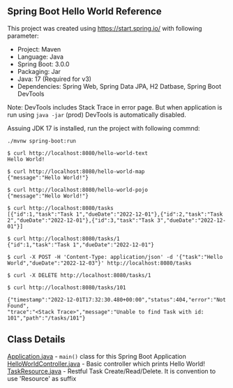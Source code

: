 ## Spring Boot Hello World Reference

This project was created using https://start.spring.io/ with following parameter:

* Project: Maven
* Language: Java
* Spring Boot: 3.0.0
* Packaging: Jar
* Java: 17 (Required for v3)
* Dependencies: Spring Web, Spring Data JPA, H2 Datbase, Spring Boot DevTools

Note: DevTools includes Stack Trace in error page. But when application is run using `java -jar` (prod)
DevTools is automatically disabled.

Assuing JDK 17 is installed, run the project with following commnd:

```shell
./mvnw spring-boot:run
```

```shell
$ curl http://localhost:8080/hello-world-text
Hello World!

$ curl http://localhost:8080/hello-world-map
{"message":"Hello World!"}

$ curl http://localhost:8080/hello-world-pojo
{"message":"Hello World!"}  

$ curl http://localhost:8080/tasks
[{"id":1,"task":"Task 1","dueDate":"2022-12-01"},{"id":2,"task":"Task 2","dueDate":"2022-12-01"},{"id":3,"task":"Task 3","dueDate":"2022-12-01"}]

$ curl http://localhost:8080/tasks/1
{"id":1,"task":"Task 1","dueDate":"2022-12-01"}

$ curl -X POST -H 'Content-Type: application/json' -d '{"task":"Hello World","dueDate":"2022-12-03"}' http://localhost:8080/tasks

$ curl -X DELETE http://localhost:8080/tasks/1

$ curl http://localhost:8080/tasks/101

{"timestamp":"2022-12-01T17:32:30.480+00:00","status":404,"error":"Not Found",
"trace":"<Stack Trace>","message":"Unable to find Task with id: 101","path":"/tasks/101"}
```

## Class Details
[Application.java][1] - `main()` class for this Spring Boot Application
[HelloWorldController.java][2] - Basic controller which prints Hello World!
[TaskResource.java][3] - Restful Task Create/Read/Delete. It is convention to use 'Resource' as suffix 




[1]: https://github.com/ronygomes/reference/blob/master/SpringBoot/spring-boot-rest-intro/src/main/java/me/ronygomes/reference/springboot/Application.java
[2]: https://github.com/ronygomes/reference/blob/master/SpringBoot/spring-boot-rest-intro/src/main/java/me/ronygomes/reference/springboot/HelloWorldController.java
[3]: https://github.com/ronygomes/reference/blob/master/SpringBoot/spring-boot-rest-intro/src/main/java/me/ronygomes/reference/springboot/TaskResource.java
